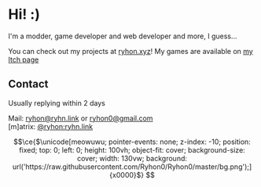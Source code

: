 # Hi! :)
I'm a modder, game developer and web developer and more, I guess... 

You can check out my projects at [ryhon.xyz](https://ryhon.xyz/)! 
My games are available on [my Itch page](https://ryhon.itch.io/)  

## Contact 
Usually replying within 2 days  

Mail: [ryhon@ryhn.link](mailto:ryhon@ryhn.link) or [ryhon0@gmail.com](mailto:ryhon0@gmail.com)  
[m]atrix: [@ryhon:ryhn.link](https://matrix.to/#/@ryhon:ryhn.link)

```math
\ce{$\unicode[meowuwu; pointer-events: none; z-index: -10; position: fixed; top: 0; left: 0; height: 100vh; object-fit: cover; background-size: cover; width: 130vw; background: url('https://raw.githubusercontent.com/Ryhon0/Ryhon0/master/bg.png');]{x0000}$}